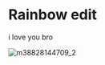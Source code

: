 # Rainbow edit

i love you bro


![m38828144709_2](https://user-images.githubusercontent.com/65768341/137287627-557a835b-4253-47f2-9634-9cd33ff6a974.jpg)
